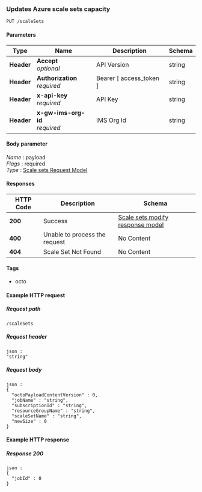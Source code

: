 
<a name="updates-scale-set-based-on-azure-subscription-id-resource-group-scale-set-name"></a>
### Updates Azure scale sets capacity
```
PUT /scaleSets
```


#### Parameters

|Type|Name|Description|Schema|
|---|---|---|---|
|**Header**|**Accept**  <br>*optional*|API Version|string|
|**Header**|**Authorization**  <br>*required*|Bearer [ access_token ]|string|
|**Header**|**x-api-key**  <br>*required*|API Key|string|
|**Header**|**x-gw-ims-org-id**  <br>*required*|IMS Org Id|string|


#### Body parameter
*Name* : payload  
*Flags* : required  
*Type* : [Scale sets Request Model](../definitions/Scale_sets_Request_Model.md#scale-sets-request-model)


#### Responses

|HTTP Code|Description|Schema|
|---|---|---|
|**200**|Success|[Scale sets modify response model](../definitions/Scale_sets_modify_response_model.md#scale-sets-modify-response-model)|
|**400**|Unable to process the request|No Content|
|**404**|Scale Set Not Found|No Content|


#### Tags

* octo


#### Example HTTP request

##### Request path
```
/scaleSets
```


##### Request header
```
json :
"string"
```


##### Request body
```
json :
{
  "octoPayloadContentVersion" : 0,
  "jobName" : "string",
  "subscriptionId" : "string",
  "resourceGroupName" : "string",
  "scaleSetName" : "string",
  "newSize" : 0
}
```


#### Example HTTP response

##### Response 200
```
json :
{
  "jobId" : 0
}
```



